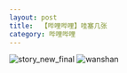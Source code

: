 ```yaml
---
layout: post
title:  【哔哩哔哩】哇塞几张
category: 哔哩哔哩
---
```

![story_new_final](http://r74vtd8b0.hd-bkt.clouddn.com/img/story_new_final.png)
![wanshan](http://r74vtd8b0.hd-bkt.clouddn.com/img/wanshan.png)















